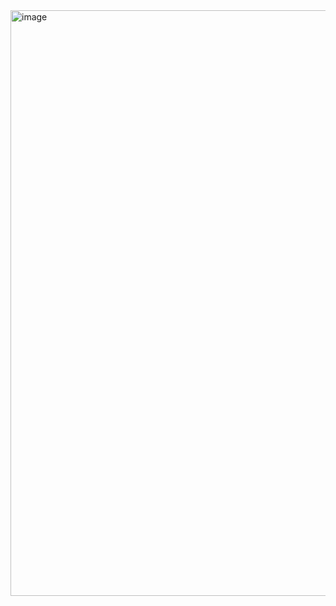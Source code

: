 <img width="937" alt="image" src="https://github.com/rayanebsantos/Kreativ/assets/124901989/9910abe3-ba88-47be-a5c6-0839a1b56287">

